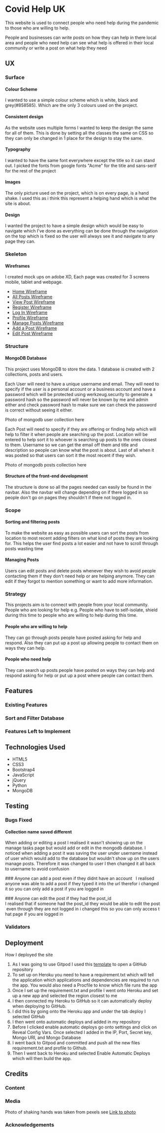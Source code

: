 # Covid Help UK 
This website is used to connect people who need help during the pandemic to those who are willing to help. 

People and businesses can write posts on how they can help in there local area and people who need help can see what help is offered in their local community or write a post on what help they need 

## UX

### Surface 
#### Colour Scheme 
I wanted to use a simple colour scheme which is white, black and grey(#858585). Which are the only 3 colours used on the project.

#### Consistent design 
As the website uses multiple forms I wanted to keep the design the same for all of them. This is done by setting all the classes the same on CSS so they can only be changed in 1 place for the design to stay the same.

#### Typography 
I wanted to have the same font everywhere except the title so it can stand out. I picked the fonts from google fonts "Acme" for the title and sans-serif for the rest of the project 

#### Images
The only picture used on the project, which is on every page, is a hand shake. I used this as i think this represent a helping hand which is what the site is about. 

#### Design 
I wanted the project to have a simple design which would be easy to navigate which I've done as everything can be done through the navigation on the top which is fixed so the user will always see it and navigate to any page they can. 


### Skeleton

#### Wireframes
I created mock ups on adobe XD, Each page was created for 3 screens mobile, tablet and webpage.

* [Home Wireframe](https://e909c6aa-ce98-4438-9132-5f085b935b19.ws-eu01.gitpod.io/files/download/?id=5aae8f3a-e277-4dc7-b766-cd9e67def832)
* [All Posts Wireframe](https://e909c6aa-ce98-4438-9132-5f085b935b19.ws-eu01.gitpod.io/files/download/?id=6f14b072-4e26-40bb-8960-7e95f1c5ba3b)
* [View Post Wireframe](https://e909c6aa-ce98-4438-9132-5f085b935b19.ws-eu01.gitpod.io/files/download/?id=2f08bcdb-8c2e-4dfd-8a61-79a90caccce6)
* [Register Wireframe](https://e909c6aa-ce98-4438-9132-5f085b935b19.ws-eu01.gitpod.io/files/download/?id=7f9c63f5-1e7d-4793-8436-d6f4d83ef5e5)
* [Log In Wireframe](https://e909c6aa-ce98-4438-9132-5f085b935b19.ws-eu01.gitpod.io/files/download/?id=04d71d4e-e566-4e10-a666-0a3a0f2390dd)
* [Profile Wireframe](https://e909c6aa-ce98-4438-9132-5f085b935b19.ws-eu01.gitpod.io/files/download/?id=032c9ee0-8274-48b7-bde9-c2a826d51eac)
* [Manage Posts Wireframe](https://e909c6aa-ce98-4438-9132-5f085b935b19.ws-eu01.gitpod.io/files/download/?id=1d69faa8-4d3a-4916-ad18-b39fca3bc2d0)
* [Add a Post Wireframe](https://e909c6aa-ce98-4438-9132-5f085b935b19.ws-eu01.gitpod.io/files/download/?id=28d53385-acc0-46f4-a9cb-93082c2e261e)
* [Edit Post Wireframe](https://e909c6aa-ce98-4438-9132-5f085b935b19.ws-eu01.gitpod.io/files/download/?id=9c7d1eb0-9d56-4d83-843f-520dd9340e2e)

### Structure

#### MongoDB Database
This project uses MongoDB to store the data. 1 database is created with 2 collections, posts and users. 

Each User will need to have a unique username and email. They will need to specify if the user is a personal account or a business account and have a password which will be protected using  werkzeug.security to generate a password hash so the password will never be known by me and admin either and check password hash to make sure we can check the password is correct without seeing it either. 

Photo of mongodb user collection here 

Each Post will need to specify if they are offering or finding help which will help to filter it when people are searching up the post. Location will be entered to help sort it to whoever is searching up posts to the ones closest to them. Username so we can get the email off them and title and description so people can know what the post is about. Last of all when it was posted so that users can sort it the most recent if they wish. 

Photo of mongodb posts collection here 

#### Structure of the front-end development 
The structure is done so all the pages needed can easily be found in the navbar. Also the navbar will change depending on if there logged in so people don't go on pages they shouldn't if there not logged in. 


### Scope 

#### Sorting and filtering posts 
To make the website as easy as possible users can sort the posts from location to most recent adding filters on what kind of posts they are looking for. This helps the user find posts a lot easier and not have to scroll through posts wasting time 

#### Managing Posts 
Users can edit posts and delete posts whenever they wish to avoid people contacting them if they don't need help or are helping anymore. They can edit if they forgot to mention something or want to add more information. 

### Strategy 
This projects aim is to connect with people from your local community. People who are looking for help e.g. People who have to self-isolate, shield during this time to people who are willing to help during this time. 

#### People who are willing to help 
They can go through posts people have posted asking for help and respond. Also they can put up a post up allowing people to contact them on ways they can help. 

#### People who need help 
They can search up posts people have posted on ways they can help and respond asking for help or put up a post where people can contact them.

## Features
 
### Existing Features

### Sort and Filter Database 


### Features Left to Implement

## Technologies Used

* HTML5
* CSS3
* Bootstrap4 
* JavaScript
* jQuery
* Python
* MongoDB


## Testing

### Bugs Fixed 

#### Collection name saved different 
When adding or editing a post I realised it wasn't showing up on the manage tasks page but would add or edit in the mongodb database. I noticed when adding a post it was saving the user under username instead of user which would add to the database but wouldn't show up on the users manage posts. Therefore it was changed to user 
I then changed it all back to username to avoid confusion

### Anyone can add a post even if they didnt have an account  
I realised anyone was able to add a post if they typed it into the url therefor i changed it so you can only add a post if you are logged in 

### Anyone can edit the post if they had the post_id 
I realised that if someone had the post_id they would be able to edit the post even through they are not logged in i changed this so you can only access that page if you are logged in 

### Validators

## Deployment

How I deployed the site 
	
1. As I was going to use Gitpod I used this [template](https://github.com/Code-Institute-Org/gitpod-full-template) to open a GitHub repository 
2. To set up on Heroku you need to have a requirement.txt which will tell the application which applications and dependencies are required to run the app. You would also need a Procfile to know which file runs the app
3. Once I set up the requirement.txt and profile I went onto Heroku and set up a new app and selected the region closest to me 
4. I then connected my Heroku to GitHub so it can automatically deploy when deploying to GitHub.  
5. I did this by going onto the Heroku app and under the tab deploy I selected GitHub 
6. I then went onto automatic deploys and added in my repository
7. Before I clicked enable automatic deploys go onto settings and click on Reveal Config Vars. Once selected I added in the IP, Port, Secret key, Mongo URI, and Mongo Database 
8. I went back to Gitpod and committed and push all the new files requirement.txt and profile to Github. 
9. Then I went back to Heroku and selected Enable Automatic Deploys which will then build the app. 
 
## Credits

### Content
### Media

Photo of shaking hands was taken from pexels see [Link to photo](https://www.pexels.com/photo/monochrome-photo-of-couple-holding-hands-1004014/)

### Acknowledgements
